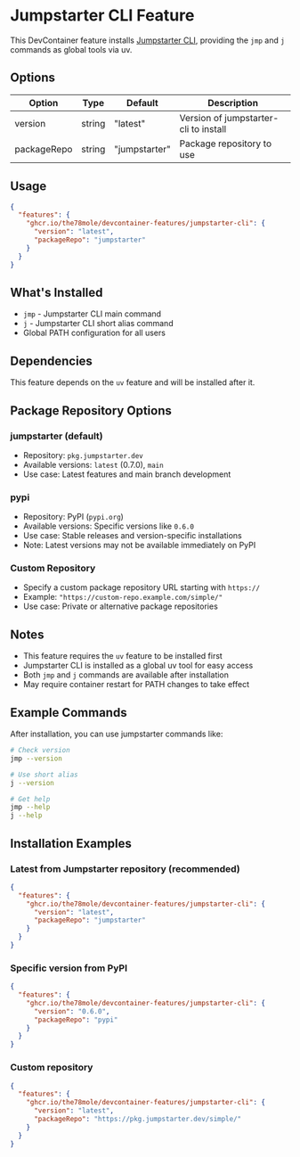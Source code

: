 # Jumpstarter CLI Feature

This DevContainer feature installs [Jumpstarter CLI](https://github.com/jumpstarter-dev/jumpstarter),
providing the `jmp` and `j` commands as global tools via uv.

## Options

| Option      | Type   | Default       | Description                           |
| ----------- | ------ | ------------- | ------------------------------------- |
| version     | string | "latest"      | Version of jumpstarter-cli to install |
| packageRepo | string | "jumpstarter" | Package repository to use             |

## Usage

```json
{
  "features": {
    "ghcr.io/the78mole/devcontainer-features/jumpstarter-cli": {
      "version": "latest",
      "packageRepo": "jumpstarter"
    }
  }
}
```

## What's Installed

- `jmp` - Jumpstarter CLI main command
- `j` - Jumpstarter CLI short alias command
- Global PATH configuration for all users

## Dependencies

This feature depends on the `uv` feature and will be installed after it.

## Package Repository Options

### jumpstarter (default)

- Repository: `pkg.jumpstarter.dev`
- Available versions: `latest` (0.7.0), `main`
- Use case: Latest features and main branch development

### pypi

- Repository: PyPI (`pypi.org`)
- Available versions: Specific versions like `0.6.0`
- Use case: Stable releases and version-specific installations
- Note: Latest versions may not be available immediately on PyPI

### Custom Repository

- Specify a custom package repository URL starting with `https://`
- Example: `"https://custom-repo.example.com/simple/"`
- Use case: Private or alternative package repositories

## Notes

- This feature requires the `uv` feature to be installed first
- Jumpstarter CLI is installed as a global uv tool for easy access
- Both `jmp` and `j` commands are available after installation
- May require container restart for PATH changes to take effect

## Example Commands

After installation, you can use jumpstarter commands like:

```bash
# Check version
jmp --version

# Use short alias
j --version

# Get help
jmp --help
j --help
```

## Installation Examples

### Latest from Jumpstarter repository (recommended)

```json
{
  "features": {
    "ghcr.io/the78mole/devcontainer-features/jumpstarter-cli": {
      "version": "latest",
      "packageRepo": "jumpstarter"
    }
  }
}
```

### Specific version from PyPI

```json
{
  "features": {
    "ghcr.io/the78mole/devcontainer-features/jumpstarter-cli": {
      "version": "0.6.0",
      "packageRepo": "pypi"
    }
  }
}
```

### Custom repository

```json
{
  "features": {
    "ghcr.io/the78mole/devcontainer-features/jumpstarter-cli": {
      "version": "latest",
      "packageRepo": "https://pkg.jumpstarter.dev/simple/"
    }
  }
}
```
